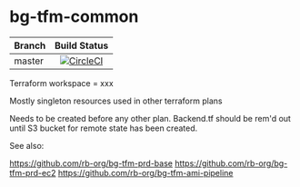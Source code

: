 # bg-tfm-common

|Branch|Build Status|
|---|:---:|
|master |[![CircleCI](https://circleci.com/gh/rb-org/bg-tfm-common/tree/master.svg?style=svg&circle-token=3d0e9e12d6c4d122d34bb78743acbec7c4ddeef6)](https://circleci.com/gh/rb-org/bg-tfm-common/tree/master)

Terraform workspace = xxx

Mostly singleton resources used in other terraform plans

Needs to be created before any other plan. Backend.tf should be rem'd out until S3 bucket for remote state has been created.

See also:

https://github.com/rb-org/bg-tfm-prd-base
https://github.com/rb-org/bg-tfm-prd-ec2
https://github.com/rb-org/bg-tfm-ami-pipeline